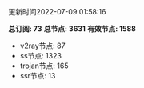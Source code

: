 更新时间2022-07-09 01:58:16

**总订阅: 73**
**总节点: 3631**
**有效节点: 1588**
- v2ray节点: 87
- ss节点: 1323
- trojan节点: 165
- ssr节点: 13
